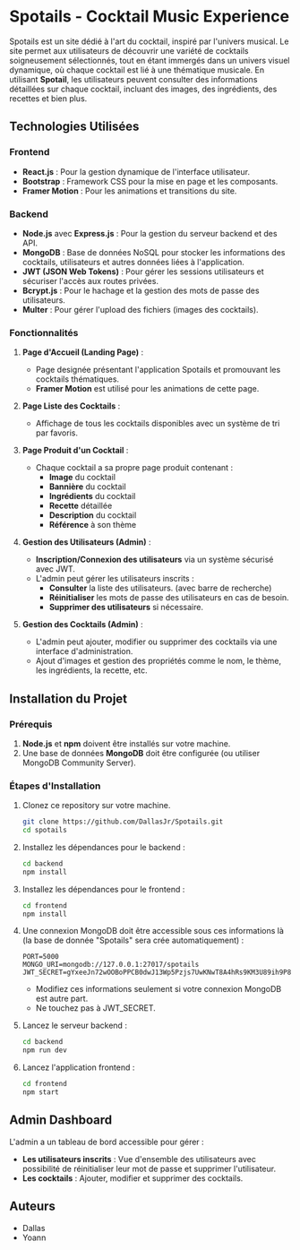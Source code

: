 # Spotails - Cocktail Music Experience

Spotails est un site dédié à l'art du cocktail, inspiré par l'univers musical. Le site permet aux utilisateurs de découvrir une variété de cocktails soigneusement sélectionnés, tout en étant immergés dans un univers visuel dynamique, où chaque cocktail est lié à une thématique musicale. En utilisant **Spotail**, les utilisateurs peuvent consulter des informations détaillées sur chaque cocktail, incluant des images, des ingrédients, des recettes et bien plus.

## Technologies Utilisées

### Frontend
- **React.js** : Pour la gestion dynamique de l'interface utilisateur.
- **Bootstrap** : Framework CSS pour la mise en page et les composants.
- **Framer Motion** : Pour les animations et transitions du site.

### Backend
- **Node.js** avec **Express.js** : Pour la gestion du serveur backend et des API.
- **MongoDB** : Base de données NoSQL pour stocker les informations des cocktails, utilisateurs et autres données liées à l'application.
- **JWT (JSON Web Tokens)** : Pour gérer les sessions utilisateurs et sécuriser l'accès aux routes privées.
- **Bcrypt.js** : Pour le hachage et la gestion des mots de passe des utilisateurs.
- **Multer** : Pour gérer l'upload des fichiers (images des cocktails).

### Fonctionnalités

1. **Page d'Accueil (Landing Page)** :
    - Page designée présentant l'application Spotails et promouvant les cocktails thématiques.
    - **Framer Motion** est utilisé pour les animations de cette page.

2. **Page Liste des Cocktails** :
    - Affichage de tous les cocktails disponibles avec un système de tri par favoris.

3. **Page Produit d'un Cocktail** :
    - Chaque cocktail a sa propre page produit contenant :
        - **Image** du cocktail
        - **Bannière** du cocktail
        - **Ingrédients** du cocktail
        - **Recette** détaillée
        - **Description** du cocktail
        - **Référence** à son thème

4. **Gestion des Utilisateurs (Admin)** :
    - **Inscription/Connexion des utilisateurs** via un système sécurisé avec JWT.
    - L'admin peut gérer les utilisateurs inscrits :
        - **Consulter** la liste des utilisateurs. (avec barre de recherche)
        - **Réinitialiser** les mots de passe des utilisateurs en cas de besoin.
        - **Supprimer des utilisateurs** si nécessaire.

5. **Gestion des Cocktails (Admin)** :
    - L'admin peut ajouter, modifier ou supprimer des cocktails via une interface d'administration.
    - Ajout d'images et gestion des propriétés comme le nom, le thème, les ingrédients, la recette, etc.

## Installation du Projet

### Prérequis

1. **Node.js** et **npm** doivent être installés sur votre machine.
2. Une base de données **MongoDB** doit être configurée (ou utiliser MongoDB Community Server).

### Étapes d'Installation

1. Clonez ce repository sur votre machine.
   ```bash
   git clone https://github.com/DallasJr/Spotails.git
   cd spotails
   ```

2. Installez les dépendances pour le backend :
   ```bash
   cd backend
   npm install
   ```

3. Installez les dépendances pour le frontend :
   ```bash
   cd frontend
   npm install
   ```

4. Une connexion MongoDB doit être accessible sous ces informations là (la base de donnée "Spotails" sera crée automatiquement) :
   ```env
   PORT=5000
   MONGO_URI=mongodb://127.0.0.1:27017/spotails
   JWT_SECRET=gYxeeJn72wOOBoPPCB0dwJ13Wp5Pzjs7UwKNwT8A4hRs9KM3U89ih9P8jJGpT8qkfafmpED5eNWlH8dtqq1BA
   ```
   - Modifiez ces informations seulement si votre connexion MongoDB est autre part.
   - Ne touchez pas à JWT_SECRET.
   

5. Lancez le serveur backend :
   ```bash
   cd backend
   npm run dev
   ```

6. Lancez l'application frontend :
   ```bash
   cd frontend
   npm start
   ```

## Admin Dashboard

L'admin a un tableau de bord accessible pour gérer :
- **Les utilisateurs inscrits** : Vue d'ensemble des utilisateurs avec possibilité de réinitialiser leur mot de passe et supprimer l'utilisateur.
- **Les cocktails** : Ajouter, modifier et supprimer des cocktails.

## Auteurs

- Dallas
- Yoann
